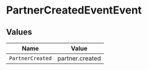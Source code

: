 # PartnerCreatedEventEvent


## Values

| Name             | Value            |
| ---------------- | ---------------- |
| `PartnerCreated` | partner.created  |